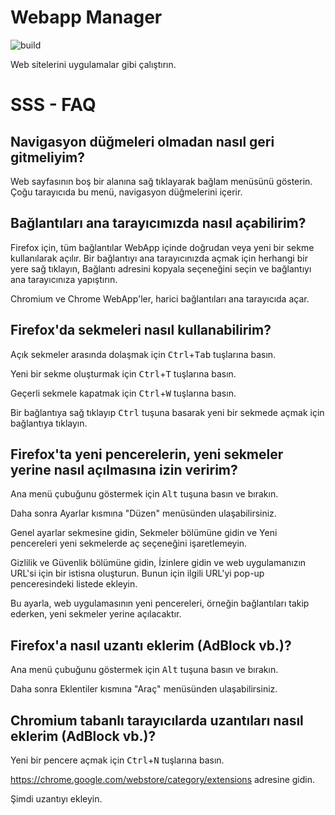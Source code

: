 # Webapp Manager
![build](https://github.com/linuxmint/webapp-manager/actions/workflows/build.yml/badge.svg)

Web sitelerini uygulamalar gibi çalıştırın.

SSS - FAQ
===

Navigasyon düğmeleri olmadan nasıl geri gitmeliyim?
----------------------------------------------

Web sayfasının boş bir alanına sağ tıklayarak bağlam menüsünü gösterin. Çoğu tarayıcıda bu menü, navigasyon düğmelerini içerir.

Bağlantıları ana tarayıcımızda nasıl açabilirim?
-------------------------------------

Firefox için, tüm bağlantılar WebApp içinde doğrudan veya yeni bir sekme kullanılarak açılır.
Bir bağlantıyı ana tarayıcınızda açmak için herhangi bir yere sağ tıklayın, Bağlantı adresini kopyala seçeneğini seçin ve bağlantıyı ana tarayıcınıza yapıştırın.

Chromium ve Chrome WebApp'ler, harici bağlantıları ana tarayıcıda açar.

Firefox'da sekmeleri nasıl kullanabilirim?
---------------------------

Açık sekmeler arasında dolaşmak için <kbd>Ctrl</kbd>+<kbd>Tab</kbd> tuşlarına basın.

Yeni bir sekme oluşturmak için <kbd>Ctrl</kbd>+<kbd>T</kbd> tuşlarına basın.

Geçerli sekmele kapatmak için <kbd>Ctrl</kbd>+<kbd>W</kbd> tuşlarına basın.

Bir bağlantıya sağ tıklayıp <kbd>Ctrl</kbd> tuşuna basarak yeni bir sekmede açmak için bağlantıya tıklayın.

Firefox'ta yeni pencerelerin, yeni sekmeler yerine nasıl açılmasına izin veririm?
----------------------------------------------------------------

Ana menü çubuğunu göstermek için <kbd>Alt</kbd> tuşuna basın ve bırakın.

Daha sonra Ayarlar kısmına "Düzen" menüsünden ulaşabilirsiniz.

Genel ayarlar sekmesine gidin, Sekmeler bölümüne gidin ve Yeni pencereleri yeni sekmelerde aç seçeneğini işaretlemeyin.

Gizlilik ve Güvenlik bölümüne gidin, İzinlere gidin ve web uygulamanızın URL'si için bir istisna oluşturun. Bunun için ilgili URL'yi pop-up penceresindeki listede ekleyin.

Bu ayarla, web uygulamasının yeni pencereleri, örneğin bağlantıları takip ederken, yeni sekmeler yerine açılacaktır.

Firefox'a nasıl uzantı eklerim (AdBlock vb.)?
------------------------------------------------

Ana menü çubuğunu göstermek için <kbd>Alt</kbd> tuşuna basın ve bırakın.

Daha sonra Eklentiler kısmına "Araç" menüsünden ulaşabilirsiniz.

Chromium tabanlı tarayıcılarda uzantıları nasıl eklerim (AdBlock vb.)?
----------------------------------------------------------------

Yeni bir pencere açmak için <kbd>Ctrl</kbd>+<kbd>N</kbd> tuşlarına basın.

https://chrome.google.com/webstore/category/extensions adresine gidin.

Şimdi uzantıyı ekleyin.

